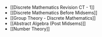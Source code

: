 - [[Discrete Mathematics Revision CT - 1]]
- [[Discrete Mathematics Before Midsems]]
- [[Group Theory - Discrete Mathematics]]
- [[Abstract Algebra (Post Midsems)]]
- [[Number Theory]]